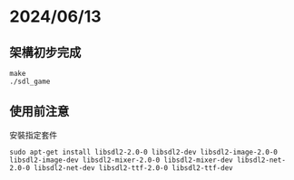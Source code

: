 # 2024/06/13

## 架構初步完成
```
make 
./sdl_game
```

## 使用前注意 
安裝指定套件 
```
sudo apt-get install libsdl2-2.0-0 libsdl2-dev libsdl2-image-2.0-0 libsdl2-image-dev libsdl2-mixer-2.0-0 libsdl2-mixer-dev libsdl2-net-2.0-0 libsdl2-net-dev libsdl2-ttf-2.0-0 libsdl2-ttf-dev
```

